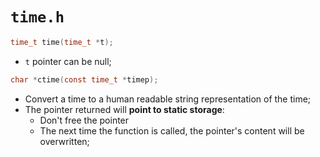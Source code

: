 # `time.h`

```c
time_t time(time_t *t);
```

- `t` pointer can be null;

```c
char *ctime(const time_t *timep);
```

- Convert a time to a human readable string representation of the time;
- The pointer returned will **point to static storage**:
  - Don't free the pointer
  - The next time the function is called, the pointer's content will be
    overwritten;
